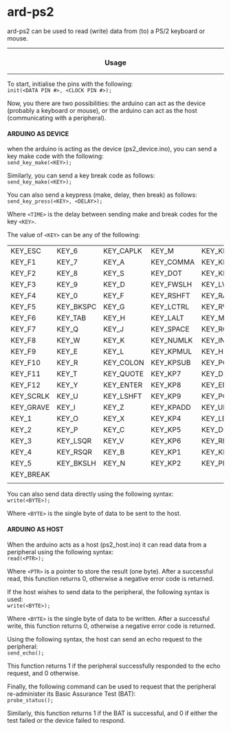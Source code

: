 # ard-ps2
ard-ps2 can be used to read (write) data from (to) a PS/2 keyboard or mouse.  

---
### <p align="center">Usage</p>
---
To start, initialise the pins with the following:  
`init(<DATA PIN #>, <CLOCK PIN #>);`  
  
Now, you there are two possibilities: the arduino can act as the device (probably a keyboard or mouse), or the arduino can act as the host (communicating with a peripheral).  

#### **ARDUINO AS DEVICE**
when the arduino is acting as the device (ps2_device.ino), you can send a key make code with the following:  
`send_key_make(<KEY>);`  
  
Similarly, you can send a key break code as follows:  
`send_key_make(<KEY>);`  
  
You can also send a keypress (make, delay, then break) as follows:  
`send_key_press(<KEY>, <DELAY>);`  
  
Where `<TIME>` is the delay between sending make and break codes for the key `<KEY>`.  
  
The value of `<KEY>` can be any of the following:  
  
|           |           |           |           |           |
| --------- | --------- | --------- | --------- | --------- |
| KEY_ESC   | KEY_6     | KEY_CAPLK | KEY_M     | KEY_KP3   |
| KEY_F1    | KEY_7     | KEY_A     | KEY_COMMA | KEY_KP0   |
| KEY_F2    | KEY_8     | KEY_S     | KEY_DOT   | KEY_KPDOT |
| KEY_F3    | KEY_9     | KEY_D     | KEY_FWSLH | KEY_LWIN  |
| KEY_F4    | KEY_0     | KEY_F     | KEY_RSHFT | KEY_RALT  |
| KEY_F5    | KEY_BKSPC | KEY_G     | KEY_LCTRL | KEY_RWIN  |
| KEY_F6    | KEY_TAB   | KEY_H     | KEY_LALT  | KEY_MENUS |
| KEY_F7    | KEY_Q     | KEY_J     | KEY_SPACE | KEY_RCTRL |
| KEY_F8    | KEY_W     | KEY_K     | KEY_NUMLK | KEY_INS   |
| KEY_F9    | KEY_E     | KEY_L     | KEY_KPMUL | KEY_HOME  |
| KEY_F10   | KEY_R     | KEY_COLON | KEY_KPSUB | KEY_PGUP  |
| KEY_F11   | KEY_T     | KEY_QUOTE | KEY_KP7   | KEY_DEL   |
| KEY_F12   | KEY_Y     | KEY_ENTER | KEY_KP8   | KEY_END   |
| KEY_SCRLK | KEY_U     | KEY_LSHFT | KEY_KP9   | KEY_PGDN  |
| KEY_GRAVE | KEY_I     | KEY_Z     | KEY_KPADD | KEY_UP    |
| KEY_1     | KEY_O     | KEY_X     | KEY_KP4   | KEY_LEFT  |
| KEY_2     | KEY_P     | KEY_C     | KEY_KP5   | KEY_DOWN  |
| KEY_3     | KEY_LSQR  | KEY_V     | KEY_KP6   | KEY_RIGHT |
| KEY_4     | KEY_RSQR  | KEY_B     | KEY_KP1   | KEY_KPDIV |
| KEY_5     | KEY_BKSLH | KEY_N     | KEY_KP2   | KEY_PRINT |
| KEY_BREAK |           |           |           |           |
|           |           |           |           |           |
  
You can also send data directly using the following syntax:  
`write(<BYTE>);`  
  
Where `<BYTE>` is the single byte of data to be sent to the host.

#### **ARDUINO AS HOST**
When the arduino acts as a host (ps2_host.ino) it can read data from a peripheral using the following syntax:  
`read(<PTR>);`  
  
Where `<PTR>` is a pointer to store the result (one byte). After a successful read, this function returns 0, otherwise a negative error code is returned.  
  
If the host wishes to send data to the peripheral, the following syntax is used:  
`write(<BYTE>);`  
  
Where `<BYTE>` is the single byte of data to be written. After a successful write, this function returns 0, otherwise a negative error code is returned.  
  
Using the following syntax, the host can send an echo request to the peripheral:  
`send_echo();`  
  
This function returns 1 if the peripheral successfully responded to the echo request, and 0 otherwise.  
  
Finally, the following command can be used to request that the peripheral re-administer its Basic Assurance Test (BAT):  
`probe_status();`  
  
Similarly, this function returns 1 if the BAT is successful, and 0 if either the test failed or the device failed to respond.
